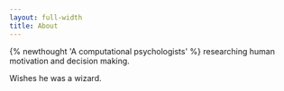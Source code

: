 ```yaml
---
layout: full-width
title: About
---
```


{% newthought 'A computational psychologists' %} researching human motivation and decision making.

Wishes he was a wizard.
